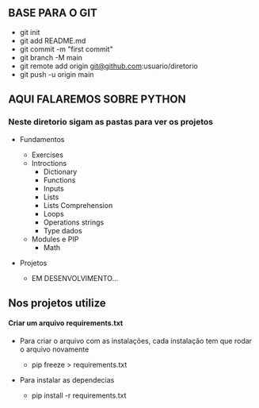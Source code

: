 ## BASE PARA O GIT

- git init  
- git add README.md  
- git commit -m "first commit"  
- git branch -M main  
- git remote add origin git@github.com:usuario/diretorio  
- git push -u origin main

## AQUI FALAREMOS SOBRE PYTHON
### Neste diretorio sigam as pastas para ver os projetos

- Fundamentos  
  - Exercises  
  - Introctions
    - Dictionary
    - Functions
    - Inputs  
    - Lists  
    - Lists Comprehension
    - Loops
    - Operations strings  
    - Type dados  
  - Modules e PIP
    - Math

- Projetos  
  - EM DESENVOLVIMENTO...

## Nos projetos utilize
#### Criar um arquivo requirements.txt
  - Para criar o arquivo com as instalações, cada instalação tem que rodar o arquivo novamente
    - pip freeze > requirements.txt
  
  - Para instalar as dependecias
    - pip install -r requirements.txt